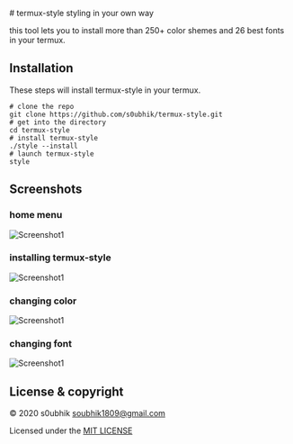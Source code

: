 \# termux-style
styling in your own way

this tool lets you to install more than 250+ color shemes and 26 best fonts in your termux.

## Installation
These steps will install termux-style in your termux.
```
# clone the repo
git clone https://github.com/s0ubhik/termux-style.git
# get into the directory
cd termux-style
# install termux-style
./style --install
# launch termux-style
style
```

## Screenshots
### home menu
![Screenshot1](screenshots/style-main.png)
### installing termux-style
![Screenshot1](screenshots/style-install.png)
### changing color
![Screenshot1](screenshots/change-color.png)
### changing font
![Screenshot1](screenshots/change-font.png)

##  License & copyright
© 2020 s0ubhik <soubhik1809@gmail.com>

Licensed under the [MIT LICENSE](LICENSE)
